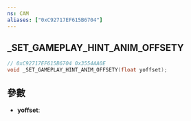 ```yaml
---
ns: CAM
aliases: ["0xC92717EF615B6704"]
---
```

## _SET_GAMEPLAY_HINT_ANIM_OFFSETY

```c
// 0xC92717EF615B6704 0x3554AA0E
void _SET_GAMEPLAY_HINT_ANIM_OFFSETY(float yoffset);
```

## 參數
* **yoffset**: 

